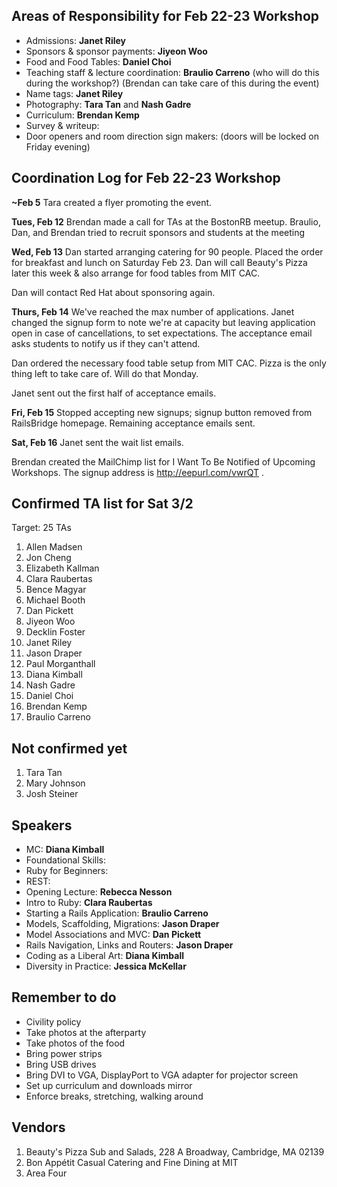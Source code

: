 ## Areas of Responsibility for Feb 22-23 Workshop

* Admissions: **Janet Riley**
* Sponsors & sponsor payments: **Jiyeon Woo**
* Food and Food Tables: **Daniel Choi**
* Teaching staff & lecture coordination: **Braulio Carreno** (who will do this during the workshop?) (Brendan can take care of this during the event)
* Name tags: **Janet Riley**
* Photography: **Tara Tan** and **Nash Gadre**
* Curriculum: **Brendan Kemp**
* Survey & writeup:
* Door openers and room direction sign makers: (doors will be locked on Friday evening)

## Coordination Log for Feb 22-23 Workshop
**~Feb 5** Tara created a flyer promoting the event.

**Tues, Feb 12** Brendan made a call for TAs at the BostonRB meetup. Braulio, Dan, and Brendan tried to recruit sponsors and students at the meeting

**Wed, Feb 13** Dan started arranging catering for 90 people. Placed the order for breakfast and lunch on Saturday Feb 23. Dan will call Beauty's Pizza later this week & also arrange for food tables from MIT CAC.

Dan will contact Red Hat about sponsoring again.

**Thurs, Feb 14** We've reached the max number of applications. Janet changed the signup form to note we're at capacity but leaving application open in case of cancellations, to set expectations.  The acceptance email asks students to notify us if they can't attend.

Dan ordered the necessary food table setup from MIT CAC. Pizza is the only thing left to take care of. Will do that Monday.

Janet sent out the first half of acceptance emails.

**Fri, Feb 15** Stopped accepting new signups; signup button removed from RailsBridge homepage.  Remaining acceptance emails sent.

**Sat, Feb 16**  Janet sent the wait list emails.

Brendan created the MailChimp list for I Want To Be Notified of Upcoming Workshops. The signup address is http://eepurl.com/vwrQT .

<a name='ta_list'></a>

## Confirmed TA list for Sat 3/2

Target: 25 TAs

1. Allen Madsen
1. Jon Cheng
1. Elizabeth Kallman
1. Clara Raubertas
1. Bence Magyar
1. Michael Booth
1. Dan Pickett
1. Jiyeon Woo
1. Decklin Foster
1. Janet Riley
1. Jason Draper
1. Paul Morganthall
1. Diana Kimball
1. Nash Gadre
1. Daniel Choi
1. Brendan Kemp
1. Braulio Carreno

## Not confirmed yet

1. Tara Tan
1. Mary Johnson
1. Josh Steiner

## Speakers

* MC: **Diana Kimball**
* Foundational Skills:
* Ruby for Beginners:
* REST:
* Opening Lecture: **Rebecca Nesson**
* Intro to Ruby: **Clara Raubertas**
* Starting a Rails Application: **Braulio Carreno**
* Models, Scaffolding, Migrations: **Jason Draper**
* Model Associations and MVC: **Dan Pickett**
* Rails Navigation, Links and Routers: **Jason Draper**
* Coding as a Liberal Art: **Diana Kimball**
* Diversity in Practice: **Jessica McKellar**

## Remember to do

* Civility policy
* Take photos at the afterparty
* Take photos of the food
* Bring power strips
* Bring USB drives
* Bring DVI to VGA, DisplayPort to VGA adapter for projector screen
* Set up curriculum and downloads mirror
* Enforce breaks, stretching, walking around

## Vendors

1. Beauty's Pizza Sub and Salads, 228 A Broadway, Cambridge, MA 02139
2. Bon Appétit Casual Catering and Fine Dining at MIT
3. Area Four

